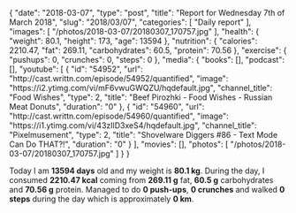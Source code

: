 {
    "date": "2018-03-07",
    "type": "post",
    "title": "Report for Wednesday 7th of March 2018",
    "slug": "2018\/03\/07",
    "categories": [
        "Daily report"
    ],
    "images": [
        "\/photos\/2018-03-07\/20180307_170757.jpg"
    ],
    "health": {
        "weight": 80.1,
        "height": 173,
        "age": 13594
    },
    "nutrition": {
        "calories": 2210.47,
        "fat": 269.11,
        "carbohydrates": 60.5,
        "protein": 70.56
    },
    "exercise": {
        "pushups": 0,
        "crunches": 0,
        "steps": 0
    },
    "media": {
        "books": [],
        "podcast": [],
        "youtube": [
            {
                "id": "54952",
                "url": "http:\/\/cast.writtn.com\/episode\/54952\/quantified",
                "image": "https:\/\/i2.ytimg.com\/vi\/mF6vwuGWQZU\/hqdefault.jpg",
                "channel_title": "Food Wishes",
                "type": 2,
                "title": "Beef Pirozhki - Food Wishes - Russian Meat Donuts",
                "duration": "0"
            },
            {
                "id": "54960",
                "url": "http:\/\/cast.writtn.com\/episode\/54960\/quantified",
                "image": "https:\/\/i1.ytimg.com\/vi\/43zIlD3xeS4\/hqdefault.jpg",
                "channel_title": "Pixelmusement",
                "type": 2,
                "title": "Shovelware Diggers #86 - Text Mode Can Do THAT?!",
                "duration": "0"
            }
        ],
        "movies": [],
        "photos": [
            "\/photos\/2018-03-07\/20180307_170757.jpg"
        ]
    }
}

Today I am <strong>13594 days</strong> old and my weight is <strong>80.1 kg</strong>. During the day, I consumed <strong>2210.47 kcal</strong> coming from <strong>269.11 g</strong> fat, <strong>60.5 g</strong> carbohydrates and <strong>70.56 g</strong> protein. Managed to do <strong>0 push-ups</strong>, <strong>0 crunches</strong> and walked <strong>0 steps</strong> during the day which is approximately <strong>0 km</strong>.